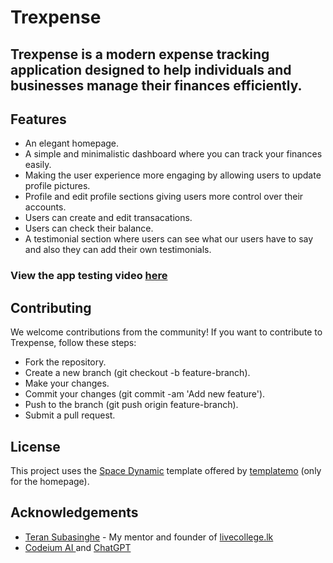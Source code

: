 <h1>Trexpense</h1>
<h2>Trexpense is a modern expense tracking application designed to help individuals and businesses manage their finances efficiently.</h2>

<h2>Features</h2>
<ul>
    <li>An elegant homepage.</li>
    <li>A simple and minimalistic dashboard where you can track your finances easily.</li>
    <li>Making the user experience more engaging by allowing users to update profile pictures.</li>
    <li>Profile and edit profile sections giving users more control over their accounts.</li>
    <li>Users can create and edit transacations.</li>
    <li>Users can check their balance.</li>
    <li>A testimonial section where users can see what our users have to say and also they can add their own testimonials.</li>
    
</ul>

<h3>View the app testing video <a href="https://www.youtube.com/watch?v=Qbrf2lFmR8I">here</a></h3>





<h2>Contributing</h2>
We welcome contributions from the community! If you want to contribute to Trexpense, follow these steps:

<ul>
    <li>Fork the repository.</li>
    <li>Create a new branch (git checkout -b feature-branch).</li>
    <li>Make your changes.</li>
    <li>Commit your changes (git commit -am 'Add new feature').</li>
    <li>Push to the branch (git push origin feature-branch).</li>
    <li>Submit a pull request.</li>
</ul>



<h2>License</h2>
This project uses the <a href="https://templatemo.com/tm-562-space-dynamic">Space Dynamic</a> template offered by <a href="https://templatemo.com">templatemo</a> (only for the homepage).
<br/>

<h2>Acknowledgements</h2>
<ul>
    <li><a href="https://github.com/teran-s">Teran Subasinghe</a> - My mentor and founder of <a href="https://livecollege.lk">livecollege.lk</a></li>
    <li><a href="https://codeium.com">Codeium AI </a> and <a href="https://chat.openai.com">ChatGPT</a></li>
</ul>
